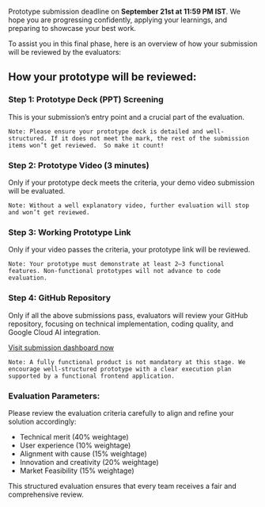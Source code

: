 Prototype submission deadline on **September 21st at 11:59 PM IST**. We hope you are progressing confidently, applying your learnings, and preparing to showcase your best work.


To assist you in this final phase, here is an overview of how your submission will be reviewed by the evaluators:


## How your prototype will be reviewed:

### Step 1: Prototype Deck (PPT) Screening

This is your submission’s entry point and a crucial part of the evaluation.

```Note: Please ensure your prototype deck is detailed and well-structured. If it does not meet the mark, the rest of the submission items won’t get reviewed.  So make it count!```

### Step 2: Prototype Video (3 minutes)

Only if your prototype deck meets the criteria, your demo video submission will be evaluated.

```Note: Without a well explanatory video, further evaluation will stop and won’t get reviewed.```

### Step 3: Working Prototype Link

Only if your video passes the criteria, your prototype link will be reviewed. 

```Note: Your prototype must demonstrate at least 2–3 functional features. Non-functional prototypes will not advance to code evaluation.```

### Step 4: GitHub Repository

Only if all the above submissions pass, evaluators will review your GitHub repository, focusing on technical implementation, coding quality, and Google Cloud AI integration.

[Visit submission dashboard now](https://vision.hack2skill.com/event/genaiexchangehackathon/dashboard/submissions?utm_source=hack2skill&utm_medium=homepage)

```Note: A fully functional product is not mandatory at this stage. We encourage well-structured prototype with a clear execution plan supported by a functional frontend application.```

### Evaluation Parameters:

Please review the evaluation criteria carefully to align and refine your solution accordingly:

- Technical merit (40% weightage)
- User experience (10% weightage)
- Alignment with cause (15% weightage)
- Innovation and creativity (20% weightage)
- Market Feasibility (15% weightage)


This structured evaluation ensures that every team receives a fair and comprehensive review.

